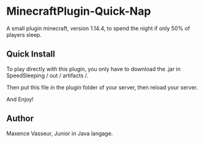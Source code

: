 # MinecraftPlugin-Quick-Nap
A small plugin minecraft, version 1.14.4, to spend the night if only 50% of players sleep.

## Quick Install
To play directly with this plugin, you only have to download the .jar in SpeedSleeping / out / artifacts /.

Then put this file in the plugin folder of your server, then reload your server.

And Enjoy!

## Author
Maxence Vasseur, Junior in Java langage.
